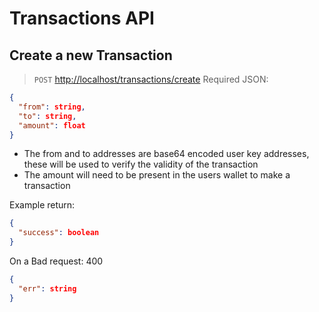 # Transactions API

## Create a new Transaction

> `POST` <http://localhost/transactions/create>
> Required JSON:

```json
{
  "from": string,
  "to": string,
  "amount": float
}
```

- The from and to addresses are base64 encoded user key addresses, these will be used to verify the validity of the transaction
- The amount will need to be present in the users wallet to make a transaction

Example return:

```json
{
  "success": boolean
}
```

On a Bad request: 400

```json
{
  "err": string
}
```
